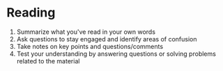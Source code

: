 # Reading

1. Summarize what you've read in your own words
1. Ask questions to stay engaged and identify areas of confusion
1. Take notes on key points and questions/comments
1. Test your understanding by answering questions or solving problems related to the material
